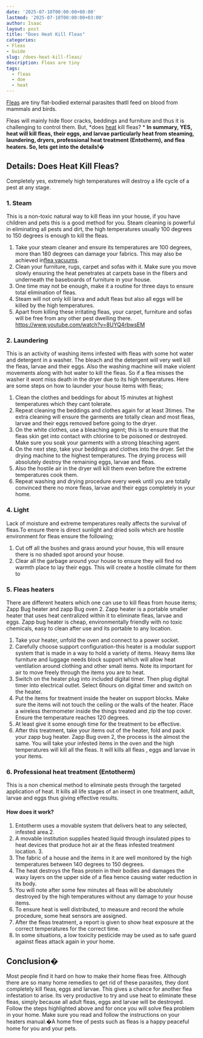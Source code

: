 ```yaml
---
date: '2025-07-10T00:00:00+00:00'
lastmod: '2025-07-10T00:00:00+03:00'
author: Isaac
layout: post
title: "Does Heat Kill Fleas"
categories:
- Fleas
- Guide
slug: /does-heat-kill-fleas/
description: Fleas are tiny
tags: 
  - fleas
  - doe
  - heat
---
```

[Fleas](/posts/does-apple-cider-vinegar-kill-fleas/) are tiny
flat-bodied external parasites
thatll feed on blood from mammals and birds.

Fleas will mainly hide floor cracks, beddings and furniture  and thus it is challenging to control them. But,
*does [heat](/posts/best-heat-gun-for-removing-paint/) kill fleas? *
**In summary, YES, heat will kill fleas, their eggs, and larvae  particularly heat from steaming, laundering, dryers, professional heat treatment (Entotherm), and flea heaters. So, lets get into the details!�**
## Details: Does Heat Kill Fleas?
Completely yes, extremely high temperatures will destroy a life cycle of a pest at any stage.
### 1. Steam
This is a non-toxic natural way to kill fleas inn your house, if you have children and pets this is a good method for you. Steam cleaning is powerful in eliminating all pests and dirt, the high temperatures usually 100 degrees to 150 degrees is enough to kill the fleas.
1. Take your steam cleaner and ensure its temperatures are 100 degrees, more than 180 degrees can damage your fabrics. This may also be achieved in[flea vacuums](https://pestpolicy.com/best-vacuums-for-fleas/).
2. Clean your furniture, rugs, carpet and sofas with it. Make sure you move slowly ensuring the heat penetrates at carpets base in the fibers and underneath the baseboards of furniture in your house.
3. One time may not be enough, make it a routine for three days to ensure total elimination of fleas.
4. Steam will not only kill larva and adult fleas but also all eggs will be killed by the high temperatures.
5. Apart from killing these irritating fleas, your carpet, furniture and sofas will be free from any other pest dwelling there.
https://www.youtube.com/watch?v=8UYQ4rbwsEM
### 2. Laundering
This is an activity of washing items infested with fleas with some hot water and detergent in a washer. The bleach and the detergent will very well kill the fleas, larvae and their eggs.
Also the washing machine will make violent movements along with hot water to kill the fleas. So if a flea misses the washer it wont miss death in the dryer due to its high temperatures.
Here are some steps on how to launder your house items with fleas;
1. Clean the clothes and beddings for about 15 minutes at highest temperatures which they cant tolerate.
2. Repeat cleaning the beddings and clothes again for at least 3times. The extra cleaning will ensure the garments are totally clean and most fleas, larvae and their eggs removed before going to the dryer.
3. On the white clothes, use a bleaching agent; this is to ensure that the fleas skin get into contact with chlorine to be poisoned or destroyed. Make sure you soak your garments with a strong bleaching agent.
4. On the next step, take your beddings and clothes into the dryer. Set the drying machine to the highest temperatures. The drying process will absolutely destroy the remaining eggs, larvae and fleas.
5. Also the hostile air in the dryer will kill them even before the extreme temperatures cook them.
6. Repeat washing and drying procedure every week until you are totally convinced there no more fleas, larvae and their eggs completely in your home.
### 4. Light
Lack of moisture and extreme temperatures really affects the survival of fleas.To ensure there is direct sunlight and dried soils which are hostile environment for fleas ensure the following;
1. Cut off all the bushes and grass around your house, this will ensure there is no shaded spot around your house.
2. Clear all the garbage around your house to ensure they will find no warmth place to lay their eggs. This will create a hostile climate for them to
### 5. Fleas heaters
There are different heaters which one can use to kill fleas from house items; Zapp Bug heater and zapp Bug oven 2.
Zapp heater is a portable smaller heater that uses heat centralized within it to eliminate fleas, larvae and eggs.
Zapp bug heater is cheap, environmentally friendly with no toxic chemicals, easy to clean after use and its portable to any location.
1. Take your heater, unfold the oven and connect to a power socket.
2. Carefully choose support configuration-this heater is a modular support system that is made in a way to hold a variety of items. Heavy items like furniture and luggage needs block support which will allow heat ventilation around clothing and other small items. Note its important for air to move freely through the items you are to heat.
3. Switch on the heater plug into included digital timer. Then plug digital timer into electrical outlet. Select 6hours on digital timer and switch on the heater.
4. Put the items for treatment inside the heater on support blocks. Make sure the items will not touch the ceiling or the walls of the heater. Place a wireless thermometer inside the things treated and zip the top cover. Ensure the temperature reaches 120 degrees.
5. At least give it some enough time for the treatment to be effective.
6. After this treatment, take your items out of the heater, fold and pack your zapp bug heater.
Zapp Bug oven 2, the process is the almost the same. You will take your infested items in the oven and the high temperatures will kill all the fleas. It will kills all fleas , eggs and larvae in your items.
### 6. Professional heat treatment (Entotherm)
This is a non chemical method to eliminate pests through the targeted application of heat. It kills all life stages of an insect in one treatment, adult, larvae and eggs thus giving effective results.
#### How does it work?
1. Entotherm uses a movable system that delivers heat to any selected, infested area.2.
2. A movable institution supplies heated liquid through insulated pipes to heat devices that produce hot air at the fleas infested treatment location. 3.
3. The fabric of a house and the items in it are well monitored by the high temperatures between 140 degrees to 150 degrees.
4. The heat destroys the fleas protein in their bodies and damages the waxy layers on the upper side of a flea hence causing water reduction in its body.
5. You will note after some few minutes all fleas will be absolutely destroyed by the high temperatures without any damage to your house items.
6. To ensure heat is well distributed, to measure and record the whole procedure, some heat sensors are assigned.
7. After the fleas treatment, a report is given to show heat exposure at the correct temperatures for the correct time.
8. In some situations, a low toxicity pesticide may be used as to safe guard against fleas attack again in your home.
## **Conclusion�**
Most people find it hard on how to make their home fleas free. Although there are so many home remedies to get rid of these parasites, they dont completely kill fleas, eggs and larvae.
This gives a chance for another flea infestation to arise. Its very productive to try and use heat to eliminate these fleas, simply because all adult fleas, eggs and larvae will be destroyed.
Follow the steps highlighted above and for once you will solve flea problem in your home. Make sure you read and follow the instructions on your heaters manual.�A home free of pests such as fleas is a happy peaceful home for you and your pets.
